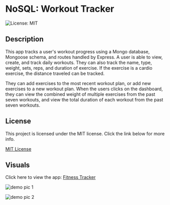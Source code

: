 # NoSQL: Workout Tracker
![License: MIT](https://img.shields.io/badge/License-MIT-yellow.svg)

## Description
This app tracks a user's workout progress using a Mongo database, Mongoose schema, and routes handled by Express. A user is able to view, create, and track daily workouts. They can also track the name, type, weight, sets, reps, and duration of exercise. If the exercise is a cardio exercise, the distance traveled can be tracked. 

They can add exercises to the most recent workout plan, or add new exercises to a new workout plan. When the users clicks on the dashboard, they can view the combined weight of multiple exercises from the past seven workouts, and view the total duration of each workout from the past seven workouts.

## License
This project is licensed under the MIT license. Click the link below for more info.

[MIT License](https://opensource.org/licenses/MIT)

## Visuals
Click here to view the app: [Fitness Tracker](https://fathomless-refuge-68603.herokuapp.com/)

![demo pic 1](demo-pic1.png)

![demo pic 2](demo-pic2.png)
